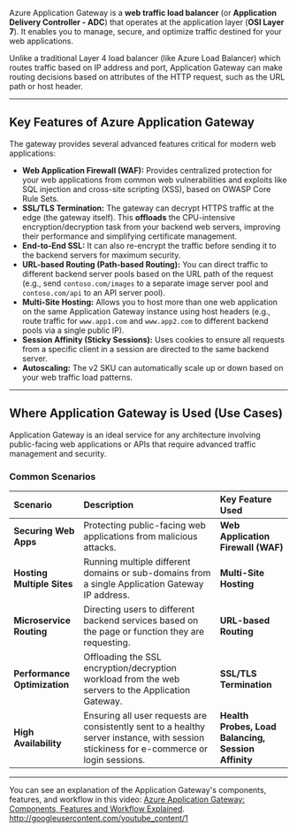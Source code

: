 Azure Application Gateway is a **web traffic load balancer** (or **Application Delivery Controller - ADC**) that operates at the application layer (**OSI Layer 7**). It enables you to manage, secure, and optimize traffic destined for your web applications.

Unlike a traditional Layer 4 load balancer (like Azure Load Balancer) which routes traffic based on IP address and port, Application Gateway can make routing decisions based on attributes of the HTTP request, such as the URL path or host header.

***

## Key Features of Azure Application Gateway

The gateway provides several advanced features critical for modern web applications:

* **Web Application Firewall (WAF):** Provides centralized protection for your web applications from common web vulnerabilities and exploits like SQL injection and cross-site scripting (XSS), based on OWASP Core Rule Sets.
* **SSL/TLS Termination:** The gateway can decrypt HTTPS traffic at the edge (the gateway itself). This **offloads** the CPU-intensive encryption/decryption task from your backend web servers, improving their performance and simplifying certificate management.
* **End-to-End SSL:** It can also re-encrypt the traffic before sending it to the backend servers for maximum security.
* **URL-based Routing (Path-based Routing):** You can direct traffic to different backend server pools based on the URL path of the request (e.g., send `contoso.com/images` to a separate image server pool and `contoso.com/api` to an API server pool).
* **Multi-Site Hosting:** Allows you to host more than one web application on the same Application Gateway instance using host headers (e.g., route traffic for `www.app1.com` and `www.app2.com` to different backend pools via a single public IP).
* **Session Affinity (Sticky Sessions):** Uses cookies to ensure all requests from a specific client in a session are directed to the same backend server.
* **Autoscaling:** The $\text{v2}$ SKU can automatically scale up or down based on your web traffic load patterns.

***

## Where Application Gateway is Used (Use Cases)

Application Gateway is an ideal service for any architecture involving public-facing web applications or APIs that require advanced traffic management and security.

### Common Scenarios

| Scenario | Description | Key Feature Used |
| :--- | :--- | :--- |
| **Securing Web Apps** | Protecting public-facing web applications from malicious attacks. | **Web Application Firewall (WAF)** |
| **Hosting Multiple Sites** | Running multiple different domains or sub-domains from a single Application Gateway IP address. | **Multi-Site Hosting** |
| **Microservice Routing** | Directing users to different backend services based on the page or function they are requesting. | **URL-based Routing** |
| **Performance Optimization** | Offloading the SSL encryption/decryption workload from the web servers to the Application Gateway. | **SSL/TLS Termination** |
| **High Availability** | Ensuring all user requests are consistently sent to a healthy server instance, with session stickiness for e-commerce or login sessions. | **Health Probes, Load Balancing, Session Affinity** |

***
You can see an explanation of the Application Gateway's components, features, and workflow in this video: [Azure Application Gateway: Components, Features and Workflow Explained](https://www.youtube.com/watch?v=YvqeabrhcQE).
http://googleusercontent.com/youtube_content/1

